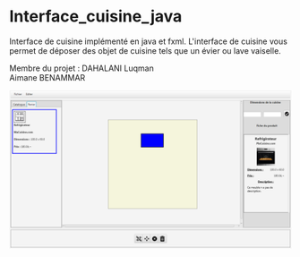 # Interface_cuisine_java

Interface de cuisine implémenté en java et fxml. L'interface de cuisine vous permet de déposer des objet de cuisine tels que un évier ou lave vaiselle.

Membre du projet : 
DAHALANI Luqman <br>
Aimane BENAMMAR

<img src="https://github.com/ragnvr/Interface_cuisine_java/blob/main/cuisine.png">
